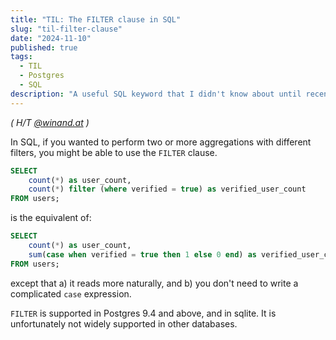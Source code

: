 ```yaml
---
title: "TIL: The FILTER clause in SQL"
slug: "til-filter-clause"
date: "2024-11-10"
published: true
tags:
  - TIL
  - Postgres
  - SQL
description: "A useful SQL keyword that I didn't know about until recently."
---
```


_( H/T [@winand.at](https://bsky.app/profile/winand.at/post/3lagizjuo4e2y) )_

In SQL, if you wanted to perform two or more aggregations with different filters, you might be able to use the `FILTER` clause.

```sql
SELECT 
    count(*) as user_count,
    count(*) filter (where verified = true) as verified_user_count
FROM users;
```

is the equivalent of:

```sql
SELECT 
    count(*) as user_count,
    sum(case when verified = true then 1 else 0 end) as verified_user_count
FROM users;
```

except that a) it reads more naturally, and b) you don't need to write a complicated `case` expression.

`FILTER` is supported in Postgres 9.4 and above, and in sqlite. It is unfortunately not widely supported in other databases.